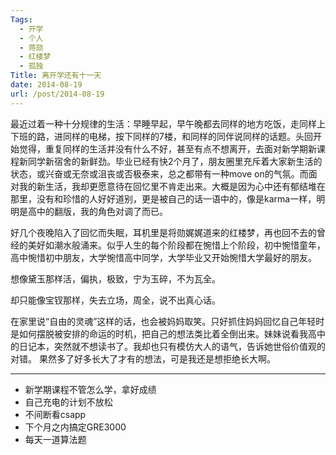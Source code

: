 ```yaml
---
Tags:
  - 开学
  - 个人
  - 蒋勋
  - 红楼梦
  - 孤独
Title: 离开学还有十一天
date: 2014-08-19
url: /post/2014-08-19
---
```


最近过着一种十分规律的生活：早睡早起，早午晚都去同样的地方吃饭，走同样上下班的路，进同样的电梯，按下同样的7楼，和同样的同伴说同样的话题。头回开始觉得，重复同样的生活并没有什么不好，甚至有点不想离开，去面对新学期新课程新同学新宿舍的新鲜劲。毕业已经有快2个月了，朋友圈里充斥着大家新生活的状态，或兴奋或无奈或沮丧或否极泰来，总之都带有一种move on的气氛。而面对我的新生活，我却更愿意待在回忆里不肯走出来。大概是因为心中还有郁结堆在那里，没有和珍惜的人好好道别，更是被自己的话一语中的，像是karma一样，明明是高中的翻版，我的角色对调了而已。<!--more-->

好几个夜晚陷入了回忆而失眠，耳机里是将勋娓娓道来的红楼梦，再也回不去的曾经的美好如潮水般涌来。似乎人生的每个阶段都在惋惜上个阶段，初中惋惜童年，高中惋惜初中朋友，大学惋惜高中同学，大学毕业又开始惋惜大学最好的朋友。

想像黛玉那样活，偏执，极致，宁为玉碎，不为瓦全。

却只能像宝钗那样，失去立场，周全，说不出真心话。

在家里说“自由的灵魂”这样的话，也会被妈妈取笑。只好抓住妈妈回忆自己年轻时是如何摆脱被安排的命运的时机，把自己的想法类比着全倒出来。妹妹说看我高中的日记本，突然就不想读书了。我却也只有模仿大人的语气，告诉她世俗价值观的对错。
果然多了好多长大了才有的想法，可是我还是想拒绝长大啊。

-------------------------------------

- 新学期课程不管怎么学，拿好成绩
- 自己充电的计划不放松
- 不间断看csapp
- 下个月之内搞定GRE3000
- 每天一道算法题